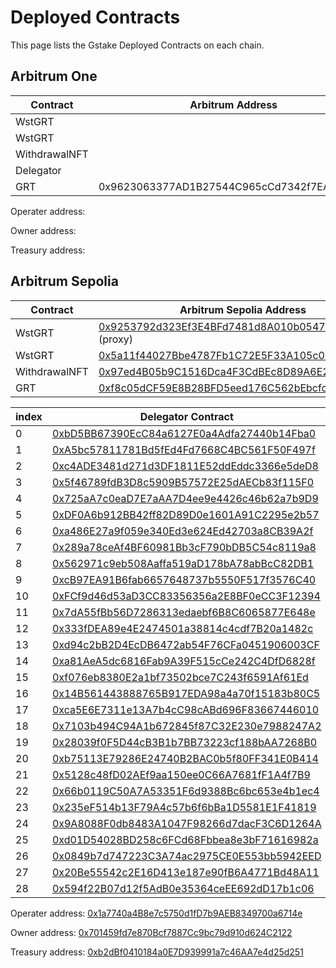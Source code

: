 # Deployed Contracts

This page lists the Gstake Deployed Contracts on each chain.

## **Arbitrum One**

<table><thead><tr><th width="265">Contract</th><th>Arbitrum Address</th></tr></thead><tbody><tr><td>WstGRT</td><td></td></tr><tr><td>WstGRT</td><td></td></tr><tr><td>WithdrawalNFT</td><td></td></tr><tr><td>Delegator</td><td></td></tr><tr><td>GRT</td><td>0x9623063377AD1B27544C965cCd7342f7EA7e88C7</td></tr></tbody></table>

Operater address:&#x20;

Owner address:

Treasury address:&#x20;

## **Arbitrum Sepolia**

<table><thead><tr><th width="261">Contract</th><th>Arbitrum Sepolia Address</th></tr></thead><tbody><tr><td>WstGRT</td><td><a href="https://sepolia.arbiscan.io/address/0x9253792d323Ef3E4BFd7481d8A010b054793B660">0x9253792d323Ef3E4BFd7481d8A010b054793B660</a> (proxy)</td></tr><tr><td>WstGRT</td><td><a href="https://sepolia.arbiscan.io/address/0x5a11f44027Bbe4787Fb1C72E5F33A105c008FfF7">0x5a11f44027Bbe4787Fb1C72E5F33A105c008FfF7</a>(impl)</td></tr><tr><td>WithdrawalNFT</td><td><a href="https://sepolia.arbiscan.io/address/0x97ed4b05b9c1516dca4f3cdbec8d89a6e23d61ea">0x97ed4B05b9C1516Dca4F3CdBEc8D89A6E23d61Ea</a></td></tr><tr><td>GRT</td><td><a href="https://sepolia.arbiscan.io/address/0xf8c05dCF59E8B28BFD5eed176C562bEbcfc7Ac04">0xf8c05dCF59E8B28BFD5eed176C562bEbcfc7Ac04</a></td></tr></tbody></table>

<table><thead><tr><th width="57">index</th><th>Delegator Contract</th><th>Indexer</th></tr></thead><tbody><tr><td>0</td><td><a href="https://testnet.thegraph.com/explorer/profile/0xbd5bb67390ecc84a6127e0a4adfa27440b14fba0?view=Delegating&#x26;chain=arbitrum-sepolia">0xbD5BB67390EcC84a6127E0a4Adfa27440b14Fba0</a></td><td><a href="https://testnet.thegraph.com/explorer/profile/0xa7a068c169d3f38efc62a1d6ff8de8b1ddfc8a57?view=Indexing&#x26;chain=arbitrum-sepolia">0xA7a068c169D3f38EFC62a1d6ff8dE8B1ddfc8a57</a></td></tr><tr><td>1</td><td><a href="https://testnet.thegraph.com/explorer/profile/0xA5bc57811781Bd5fEd4Fd7668C4BC561F50F497f?view=Delegating&#x26;chain=arbitrum-sepolia">0xA5bc57811781Bd5fEd4Fd7668C4BC561F50F497f</a></td><td><a href="https://testnet.thegraph.com/explorer/profile/0xa7a068c169d3f38efc62a1d6ff8de8b1ddfc8a57?view=Indexing&#x26;chain=arbitrum-sepolia">0xA7a068c169D3f38EFC62a1d6ff8dE8B1ddfc8a57</a></td></tr><tr><td>2</td><td><a href="https://testnet.thegraph.com/explorer/profile/0xc4ADE3481d271d3DF1811E52ddEddc3366e5deD8?view=Delegating&#x26;chain=arbitrum-sepolia">0xc4ADE3481d271d3DF1811E52ddEddc3366e5deD8</a></td><td><a href="https://testnet.thegraph.com/explorer/profile/0xa7a068c169d3f38efc62a1d6ff8de8b1ddfc8a57?view=Indexing&#x26;chain=arbitrum-sepolia">0xA7a068c169D3f38EFC62a1d6ff8dE8B1ddfc8a57</a></td></tr><tr><td>3</td><td><a href="https://testnet.thegraph.com/explorer/profile/0x5f46789fdB3D8c5909B57572E25dAECb83f115F0?view=Delegating&#x26;chain=arbitrum-sepolia">0x5f46789fdB3D8c5909B57572E25dAECb83f115F0</a></td><td><a href="https://testnet.thegraph.com/explorer/profile/0xa7a068c169d3f38efc62a1d6ff8de8b1ddfc8a57?view=Indexing&#x26;chain=arbitrum-sepolia">0xA7a068c169D3f38EFC62a1d6ff8dE8B1ddfc8a57</a></td></tr><tr><td>4</td><td><a href="https://testnet.thegraph.com/explorer/profile/0x725aA7c0eaD7E7aAA7D4ee9e4426c46b62a7b9D9?view=Delegating&#x26;chain=arbitrum-sepolia">0x725aA7c0eaD7E7aAA7D4ee9e4426c46b62a7b9D9</a></td><td><a href="https://testnet.thegraph.com/explorer/profile/0xa7a068c169d3f38efc62a1d6ff8de8b1ddfc8a57?view=Indexing&#x26;chain=arbitrum-sepolia">0xA7a068c169D3f38EFC62a1d6ff8dE8B1ddfc8a57</a></td></tr><tr><td>5</td><td><a href="https://testnet.thegraph.com/explorer/profile/0x725aA7c0eaD7E7aAA7D4ee9e4426c46b62a7b9D9?view=Delegating&#x26;chain=arbitrum-sepolia">0xDF0A6b912BB42ff82D89D0e1601A91C2295e2b57</a></td><td><a href="https://testnet.thegraph.com/explorer/profile/0xa7a068c169d3f38efc62a1d6ff8de8b1ddfc8a57?view=Indexing&#x26;chain=arbitrum-sepolia">0xA7a068c169D3f38EFC62a1d6ff8dE8B1ddfc8a57</a></td></tr><tr><td>6</td><td><a href="https://testnet.thegraph.com/explorer/profile/0xa486E27a9f059e340Ed3e624Ed42703a8CB39A2f?view=Delegating&#x26;chain=arbitrum-sepolia">0xa486E27a9f059e340Ed3e624Ed42703a8CB39A2f</a></td><td><a href="https://testnet.thegraph.com/explorer/profile/0xa7a068c169d3f38efc62a1d6ff8de8b1ddfc8a57?view=Indexing&#x26;chain=arbitrum-sepolia">0xA7a068c169D3f38EFC62a1d6ff8dE8B1ddfc8a57</a></td></tr><tr><td>7</td><td><a href="https://testnet.thegraph.com/explorer/profile/0x289a78ceAf4BF60981Bb3cF790bDB5C54c8119a8?view=Delegating&#x26;chain=arbitrum-sepolia">0x289a78ceAf4BF60981Bb3cF790bDB5C54c8119a8</a></td><td><a href="https://testnet.thegraph.com/explorer/profile/0xa7a068c169d3f38efc62a1d6ff8de8b1ddfc8a57?view=Indexing&#x26;chain=arbitrum-sepolia">0xA7a068c169D3f38EFC62a1d6ff8dE8B1ddfc8a57</a></td></tr><tr><td>8</td><td><a href="https://testnet.thegraph.com/explorer/profile/0x562971c9eb508Aaffa519aD178bA78abBcC82DB1?view=Delegating&#x26;chain=arbitrum-sepolia">0x562971c9eb508Aaffa519aD178bA78abBcC82DB1</a></td><td><a href="https://testnet.thegraph.com/explorer/profile/0xa7a068c169d3f38efc62a1d6ff8de8b1ddfc8a57?view=Indexing&#x26;chain=arbitrum-sepolia">0xA7a068c169D3f38EFC62a1d6ff8dE8B1ddfc8a57</a></td></tr><tr><td>9</td><td><a href="https://testnet.thegraph.com/explorer/profile/0xcB97EA91B6fab6657648737b5550F517f3576C40?view=Delegating&#x26;chain=arbitrum-sepolia">0xcB97EA91B6fab6657648737b5550F517f3576C40</a></td><td><a href="https://testnet.thegraph.com/explorer/profile/0xa7a068c169d3f38efc62a1d6ff8de8b1ddfc8a57?view=Indexing&#x26;chain=arbitrum-sepolia">0xA7a068c169D3f38EFC62a1d6ff8dE8B1ddfc8a57</a></td></tr><tr><td>10</td><td><a href="https://testnet.thegraph.com/explorer/profile/0xFCf9d46d53aD3CC83356356a2E8BF0eCC3F12394?view=Delegating&#x26;chain=arbitrum-sepolia">0xFCf9d46d53aD3CC83356356a2E8BF0eCC3F12394</a></td><td><a href="https://testnet.thegraph.com/explorer/profile/0xa7a068c169d3f38efc62a1d6ff8de8b1ddfc8a57?view=Indexing&#x26;chain=arbitrum-sepolia">0xA7a068c169D3f38EFC62a1d6ff8dE8B1ddfc8a57</a></td></tr><tr><td>11</td><td><a href="https://testnet.thegraph.com/explorer/profile/0x7dA55fBb56D7286313edaebf6B8C6065877E648e?view=Delegating&#x26;chain=arbitrum-sepolia">0x7dA55fBb56D7286313edaebf6B8C6065877E648e</a></td><td><a href="https://testnet.thegraph.com/explorer/profile/0xa7a068c169d3f38efc62a1d6ff8de8b1ddfc8a57?view=Indexing&#x26;chain=arbitrum-sepolia">0xA7a068c169D3f38EFC62a1d6ff8dE8B1ddfc8a57</a></td></tr><tr><td>12</td><td><a href="https://testnet.thegraph.com/explorer/profile/0x333fDEA89e4E2474501a38814c4cdf7B20a1482c?view=Delegating&#x26;chain=arbitrum-sepolia">0x333fDEA89e4E2474501a38814c4cdf7B20a1482c</a></td><td><a href="https://testnet.thegraph.com/explorer/profile/0xa7a068c169d3f38efc62a1d6ff8de8b1ddfc8a57?view=Indexing&#x26;chain=arbitrum-sepolia">0xA7a068c169D3f38EFC62a1d6ff8dE8B1ddfc8a57</a></td></tr><tr><td>13</td><td><a href="https://testnet.thegraph.com/explorer/profile/0xd94c2bB2D4EcDB6472ab54F76CFa0451906003CF?view=Delegating&#x26;chain=arbitrum-sepolia">0xd94c2bB2D4EcDB6472ab54F76CFa0451906003CF</a></td><td><a href="https://testnet.thegraph.com/explorer/profile/0xa7a068c169d3f38efc62a1d6ff8de8b1ddfc8a57?view=Indexing&#x26;chain=arbitrum-sepolia">0xA7a068c169D3f38EFC62a1d6ff8dE8B1ddfc8a57</a></td></tr><tr><td>14</td><td><a href="https://testnet.thegraph.com/explorer/profile/0xa81AeA5dc6816Fab9A39F515cCe242C4DfD6828f?view=Delegating&#x26;chain=arbitrum-sepolia">0xa81AeA5dc6816Fab9A39F515cCe242C4DfD6828f</a></td><td><a href="https://testnet.thegraph.com/explorer/profile/0xa7a068c169d3f38efc62a1d6ff8de8b1ddfc8a57?view=Indexing&#x26;chain=arbitrum-sepolia">0xA7a068c169D3f38EFC62a1d6ff8dE8B1ddfc8a57</a></td></tr><tr><td>15</td><td><a href="https://testnet.thegraph.com/explorer/profile/0xf076eb8380E2a1bf73502bce7C243f6591Af61Ed?view=Delegating&#x26;chain=arbitrum-sepolia">0xf076eb8380E2a1bf73502bce7C243f6591Af61Ed</a></td><td><a href="https://testnet.thegraph.com/explorer/profile/0xa7a068c169d3f38efc62a1d6ff8de8b1ddfc8a57?view=Indexing&#x26;chain=arbitrum-sepolia">0xA7a068c169D3f38EFC62a1d6ff8dE8B1ddfc8a57</a></td></tr><tr><td>16</td><td><a href="https://testnet.thegraph.com/explorer/profile/0x14B561443888765B917EDA98a4a70f15183b80C5?view=Delegating&#x26;chain=arbitrum-sepolia">0x14B561443888765B917EDA98a4a70f15183b80C5</a></td><td><a href="https://testnet.thegraph.com/explorer/profile/0xa7a068c169d3f38efc62a1d6ff8de8b1ddfc8a57?view=Indexing&#x26;chain=arbitrum-sepolia">0xA7a068c169D3f38EFC62a1d6ff8dE8B1ddfc8a57</a></td></tr><tr><td>17</td><td><a href="https://testnet.thegraph.com/explorer/profile/0xca5E6E7311e13A7b4cC98cABd696F83667446010?view=Delegating&#x26;chain=arbitrum-sepolia">0xca5E6E7311e13A7b4cC98cABd696F83667446010</a></td><td><a href="https://testnet.thegraph.com/explorer/profile/0xa7a068c169d3f38efc62a1d6ff8de8b1ddfc8a57?view=Indexing&#x26;chain=arbitrum-sepolia">0xA7a068c169D3f38EFC62a1d6ff8dE8B1ddfc8a57</a></td></tr><tr><td>18</td><td><a href="https://testnet.thegraph.com/explorer/profile/0x7103b494C94A1b672845f87C32E230e7988247A2?view=Delegating&#x26;chain=arbitrum-sepolia">0x7103b494C94A1b672845f87C32E230e7988247A2</a></td><td><a href="https://testnet.thegraph.com/explorer/profile/0xa7a068c169d3f38efc62a1d6ff8de8b1ddfc8a57?view=Indexing&#x26;chain=arbitrum-sepolia">0xA7a068c169D3f38EFC62a1d6ff8dE8B1ddfc8a57</a></td></tr><tr><td>19</td><td><a href="https://testnet.thegraph.com/explorer/profile/0x28039f0F5D44cB3B1b7BB73223cf188bAA7268B0?view=Delegating&#x26;chain=arbitrum-sepolia">0x28039f0F5D44cB3B1b7BB73223cf188bAA7268B0</a></td><td><a href="https://testnet.thegraph.com/explorer/profile/0xa7a068c169d3f38efc62a1d6ff8de8b1ddfc8a57?view=Indexing&#x26;chain=arbitrum-sepolia">0xA7a068c169D3f38EFC62a1d6ff8dE8B1ddfc8a57</a></td></tr><tr><td>20</td><td><a href="https://testnet.thegraph.com/explorer/profile/0xb75113E79286E24740B2BAC0b5f80FF341E0B414?view=Delegating&#x26;chain=arbitrum-sepolia">0xb75113E79286E24740B2BAC0b5f80FF341E0B414</a></td><td><a href="https://testnet.thegraph.com/explorer/profile/0x975f00df54bd6fc63e21df4b6b8a4069f2884328?view=Indexing&#x26;chain=arbitrum-sepolia">0x975f00df54bd6fc63e21df4b6b8a4069f2884328</a></td></tr><tr><td>21</td><td><a href="https://testnet.thegraph.com/explorer/profile/0x5128c48fD02AEf9aa150ee0C66A7681fF1A4f7B9?view=Delegating&#x26;chain=arbitrum-sepolia">0x5128c48fD02AEf9aa150ee0C66A7681fF1A4f7B9</a></td><td><a href="https://testnet.thegraph.com/explorer/profile/0x975f00df54bd6fc63e21df4b6b8a4069f2884328?view=Indexing&#x26;chain=arbitrum-sepolia">0x975f00df54bd6fc63e21df4b6b8a4069f2884328</a></td></tr><tr><td>22</td><td><a href="https://testnet.thegraph.com/explorer/profile/0x66b0119C50A7A53351F6d9388Bc6bc653e4b1ec4?view=Delegating&#x26;chain=arbitrum-sepolia">0x66b0119C50A7A53351F6d9388Bc6bc653e4b1ec4</a></td><td><a href="https://testnet.thegraph.com/explorer/profile/0x975f00df54bd6fc63e21df4b6b8a4069f2884328?view=Indexing&#x26;chain=arbitrum-sepolia">0x975f00df54bd6fc63e21df4b6b8a4069f2884328</a></td></tr><tr><td>23</td><td><a href="https://testnet.thegraph.com/explorer/profile/0x235eF514b13F79A4c57b6f6bBa1D5581E1F41819?view=Delegating&#x26;chain=arbitrum-sepolia">0x235eF514b13F79A4c57b6f6bBa1D5581E1F41819</a></td><td><a href="https://testnet.thegraph.com/explorer/profile/0x975f00df54bd6fc63e21df4b6b8a4069f2884328?view=Indexing&#x26;chain=arbitrum-sepolia">0x975f00df54bd6fc63e21df4b6b8a4069f2884328</a></td></tr><tr><td>24</td><td><a href="https://testnet.thegraph.com/explorer/profile/0x9A8088F0db8483A1047F98266d7dacF3C6D1264A?view=Delegating&#x26;chain=arbitrum-sepolia">0x9A8088F0db8483A1047F98266d7dacF3C6D1264A</a></td><td><a href="https://testnet.thegraph.com/explorer/profile/0x975f00df54bd6fc63e21df4b6b8a4069f2884328?view=Indexing&#x26;chain=arbitrum-sepolia">0x975f00df54bd6fc63e21df4b6b8a4069f2884328</a></td></tr><tr><td>25</td><td><a href="https://testnet.thegraph.com/explorer/profile/0xd01D54028BD258c6FCd68Fbbea8e3bF71616982a?view=Delegating&#x26;chain=arbitrum-sepolia">0xd01D54028BD258c6FCd68Fbbea8e3bF71616982a</a></td><td><a href="https://testnet.thegraph.com/explorer/profile/0x975f00df54bd6fc63e21df4b6b8a4069f2884328?view=Indexing&#x26;chain=arbitrum-sepolia">0x975f00df54bd6fc63e21df4b6b8a4069f2884328</a></td></tr><tr><td>26</td><td><a href="https://testnet.thegraph.com/explorer/profile/0x0849b7d747223C3A74ac2975CE0E553bb5942EED?view=Delegating&#x26;chain=arbitrum-sepolia">0x0849b7d747223C3A74ac2975CE0E553bb5942EED</a></td><td><a href="https://testnet.thegraph.com/explorer/profile/0x975f00df54bd6fc63e21df4b6b8a4069f2884328?view=Indexing&#x26;chain=arbitrum-sepolia">0x975f00df54bd6fc63e21df4b6b8a4069f2884328</a></td></tr><tr><td>27</td><td><a href="https://testnet.thegraph.com/explorer/profile/0x20Be55542c2E16D413e187e90fB6A4771Bd48A11?view=Delegating&#x26;chain=arbitrum-sepolia">0x20Be55542c2E16D413e187e90fB6A4771Bd48A11</a></td><td><a href="https://testnet.thegraph.com/explorer/profile/0x975f00df54bd6fc63e21df4b6b8a4069f2884328?view=Indexing&#x26;chain=arbitrum-sepolia">0x975f00df54bd6fc63e21df4b6b8a4069f2884328</a></td></tr><tr><td>28</td><td><a href="https://testnet.thegraph.com/explorer/profile/0x594f22B07d12f5AdB0e35364ceEE692dD17b1c06?view=Delegating&#x26;chain=arbitrum-sepolia">0x594f22B07d12f5AdB0e35364ceEE692dD17b1c06</a></td><td><a href="https://testnet.thegraph.com/explorer/profile/0x975f00df54bd6fc63e21df4b6b8a4069f2884328?view=Indexing&#x26;chain=arbitrum-sepolia">0x975f00df54bd6fc63e21df4b6b8a4069f2884328</a></td></tr></tbody></table>

Operater address: [0x1a7740a4B8e7c5750d1fD7b9AEB8349700a6714e](https://sepolia.arbiscan.io/address/0x1a7740a4B8e7c5750d1fD7b9AEB8349700a6714e)

Owner address: [0x701459fd7e870Bcf7887Cc9bc79d910d624C2122](https://sepolia.arbiscan.io/address/0x701459fd7e870Bcf7887Cc9bc79d910d624C2122)

Treasury address:  [0xb2dBf0410184a0E7D939991a7c46AA7e4d25d251](https://sepolia.arbiscan.io/address/0xb2dBf0410184a0E7D939991a7c46AA7e4d25d251)
